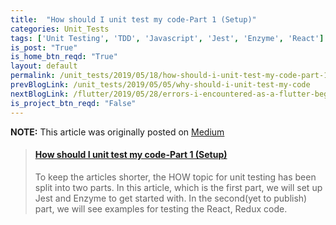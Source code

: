 ```yaml
---
title:  "How should I unit test my code-Part 1 (Setup)"
categories: Unit_Tests
tags: ['Unit Testing', 'TDD', 'Javascript', 'Jest', 'Enzyme', 'React']
is_post: "True"
is_home_btn_reqd: "True"
layout: default
permalink: /unit_tests/2019/05/18/how-should-i-unit-test-my-code-part-1/
prevBlogLink: /unit_tests/2019/05/05/why-should-i-unit-test-my-code
nextBlogLink: /flutter/2019/05/28/errors-i-encountered-as-a-flutter-begineer/
is_project_btn_reqd: "False"
---
```




**NOTE:** This article was originally posted on [Medium](https://medium.com/@anuradha15/https-medium-com-anuradha15-how-should-i-unit-test-my-code-part-1-configuring-jest-and-enzyme-16d033d59603)

<blockquote class="embedly-card" data-card-controls="0"><h4><a href="https://medium.com/@anuradha15/https-medium-com-anuradha15-how-should-i-unit-test-my-code-part-1-configuring-jest-and-enzyme-16d033d59603">How should I unit test my code-Part 1 (Setup)</a></h4><p>To keep the articles shorter, the HOW topic for unit testing has been split into two parts. In this article, which is the first part, we will set up Jest and Enzyme to get started with. In the second(yet to publish) part, we will see examples for testing the React, Redux code.</p></blockquote>
<script async src="//cdn.embedly.com/widgets/platform.js" charset="UTF-8"></script>
